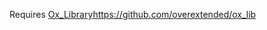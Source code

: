 Requires [Ox_Library](https://github.com/overextended/ox_lib)https://github.com/overextended/ox_lib
